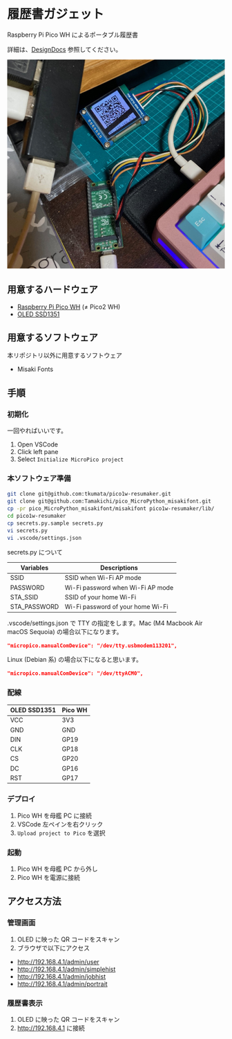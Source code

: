 # 履歴書ガジェット

Raspberry Pi Pico WH によるポータブル履歴書

詳細は、[DesignDocs](./docs/DesignDocs.md) 参照してください。

![screenshot](./docs/pico1w-resumaker.jpg)

## 用意するハードウェア

- [Raspberry Pi Pico WH](https://www.raspberrypi.com/products/raspberry-pi-pico/) (≠ Pico2 WH)
- [OLED SSD1351](https://www.waveshare.com/product/displays/lcd-oled/lcd-oled-3/1.5inch-rgb-oled-module.htm)

## 用意するソフトウェア

本リポジトリ以外に用意するソフトウェア

- Misaki Fonts

## 手順

### 初期化

一回やればいいです。

1. Open VSCode
2. Click left pane
3. Select `Initialize MicroPico project`

### 本ソフトウェア準備

```bash
git clone git@github.com:tkumata/pico1w-resumaker.git
git clone git@github.com:Tamakichi/pico_MicroPython_misakifont.git
cp -pr pico_MicroPython_misakifont/misakifont pico1w-resumaker/lib/
cd pico1w-resumaker
cp secrets.py.sample secrets.py
vi secrets.py
vi .vscode/settings.json
```

secrets.py について

| Variables    | Descriptions                      |
| ------------ | --------------------------------- |
| SSID         | SSID when Wi-Fi AP mode           |
| PASSWORD     | Wi-Fi password when Wi-Fi AP mode |
| STA_SSID     | SSID of your home Wi-Fi           |
| STA_PASSWORD | Wi-Fi password of your home Wi-Fi |

.vscode/settings.json で TTY の指定をします。Mac (M4 Macbook Air macOS Sequoia) の場合以下になります。

```json
"micropico.manualComDevice": "/dev/tty.usbmodem113201",
```

Linux (Debian 系) の場合以下になると思います。

```json
"micropico.manualComDevice": "/dev/ttyACM0",
```

### 配線

| OLED SSD1351 | Pico WH |
| ------------ | ------- |
| VCC          | 3V3     |
| GND          | GND     |
| DIN          | GP19    |
| CLK          | GP18    |
| CS           | GP20    |
| DC           | GP16    |
| RST          | GP17    |

### デプロイ

1. Pico WH を母艦 PC に接続
2. VSCode 左ペインを右クリック
3. `Upload project to Pico` を選択

### 起動

1. Pico WH を母艦 PC から外し
2. Pico WH を電源に接続

## アクセス方法

### 管理画面

1. OLED に映った QR コードをスキャン
2. ブラウザで以下にアクセス

- http://192.168.4.1/admin/user
- http://192.168.4.1/admin/simplehist
- http://192.168.4.1/admin/jobhist
- http://192.168.4.1/admin/portrait

### 履歴書表示

1. OLED に映った QR コードをスキャン
2. http://192.168.4.1 に接続

